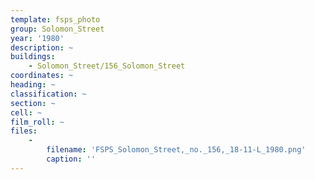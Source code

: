 ```yaml
---
template: fsps_photo
group: Solomon_Street
year: '1980'
description: ~
buildings:
    - Solomon_Street/156_Solomon_Street
coordinates: ~
heading: ~
classification: ~
section: ~
cell: ~
film_roll: ~
files:
    -
        filename: 'FSPS_Solomon_Street,_no._156,_18-11-L_1980.png'
        caption: ''
---
```

